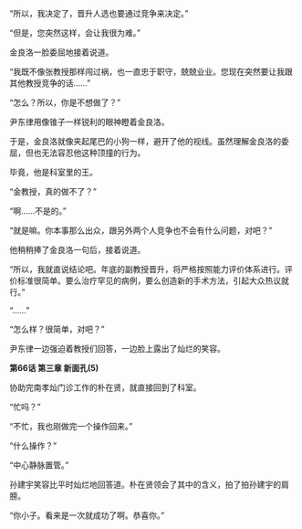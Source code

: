 “所以，我决定了，晋升人选也要通过竞争来决定。”

“但是，您突然这样，会让我很为难。”

金良洛一脸委屈地接着说道。

“我既不像张教授那样闯过祸，也一直忠于职守，兢兢业业。您现在突然要让我跟其他教授竞争的话……”

“怎么？所以，你是不想做了？”

尹东律用像锥子一样锐利的眼神瞪着金良洛。

于是，金良洛就像夹起尾巴的小狗一样，避开了他的视线。虽然理解金良洛的委屈，但也无法容忍他这种顶撞的行为。

毕竟，他是科室里的王。

“金教授，真的做不了？”

“啊……不是的。”

“就是嘛。你本事那么出众，跟另外两个人竞争也不会有什么问题，对吧？”

他稍稍捧了金良洛一句后，接着说道。

“所以，我就直说结论吧。年底的副教授晋升，将严格按照能力评价体系进行。评价标准很简单。要么治疗罕见的病例，要么创造新的手术方法，引起大众热议就行。”

“……”

“怎么样？很简单，对吧？”

尹东律一边强迫着教授们回答，一边脸上露出了灿烂的笑容。

**第66话 第三章 新面孔(5)**

协助完南孝灿门诊工作的朴在贤，就直接回到了科室。

“忙吗？”

“不忙，我也刚做完一个操作回来。”

“什么操作？”

“中心静脉置管。”

孙建宇笑容比平时灿烂地回答道。朴在贤领会了其中的含义，拍了拍孙建宇的肩膀。

“你小子。看来是一次就成功了啊。恭喜你。”